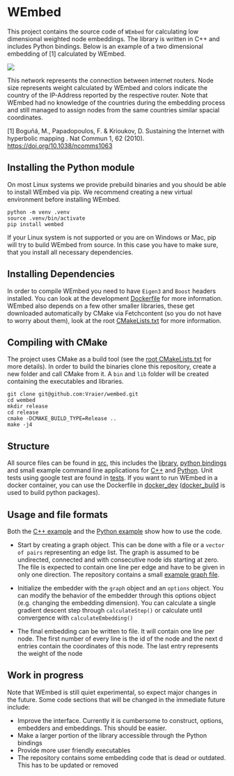 # WEmbed

This project contains the source code of `WEmbed` for calculating low dimensional weighted node embeddings. 
The library is written in C++ and includes Python bindings.
Below is an example of a two dimensional embedding of [1] calculated by WEmbed.

![](assets/internet_graph.jpg)

This network represents the connection between internet routers.
Node size represents weight calculated by WEmbed and
colors indicate the country of the IP-Address reported by the respective router.
Note that WEmbed had no knowledge of the countries during the embedding process and still managed to assign nodes from the same countries similar spacial coordinates.

[1] Boguñá, M., Papadopoulos, F. & Krioukov, D. Sustaining the Internet with hyperbolic mapping . Nat Commun 1, 62 (2010). https://doi.org/10.1038/ncomms1063


## Installing the Python module

On most Linux systems we provide prebuild binaries and you should be able to install WEmbed via  pip.
We recommend creating a new virtual environment before installing WEmbed.
```
python -m venv .venv
source .venv/bin/activate
pip install wembed
```
If your Linux system is not supported or you are on Windows or Mac, pip will try to build WEmbed from source. 
In this case you have to make sure, that you install all necessary dependencies.


## Installing Dependencies

In order to compile WEmbed you need to have `Eigen3` and `Boost` headers installed.
You can look at the development [Dockerfile](docker_dev/Dockerfile) for more information.
WEmbed also depends on a few other smaller libraries, these get downloaded automatically by CMake via Fetchcontent (so you do not have to worry about them), 
look at the root [CMakeLists.txt](CMakeLists.txt) for more information.


## Compiling with CMake

The project uses CMake as a build tool (see the [root CMakeLists.txt](CMakeLists.txt) for more details).
In order to build the binaries clone this repository,
create a new folder and call CMake from it.
A `bin` and `lib` folder will be created containing the executables and libraries.
```
git clone git@github.com:Vraier/wembed.git
cd wembed
mkdir release
cd release
cmake -DCMAKE_BUILD_TYPE=Release ..
make -j4
```


## Structure

All source files can be found in [src](src/), this includes the [library](src/embeddingLib/), [python bindings](src/bindings/) and small example command line applications for [C++](src/cli_example/) and [Python](src/cli_python_example/).
Unit tests using google test are found in [tests](tests/).
If you want to run WEmbed in a docker container, you can use the Dockerfile in [docker_dev](docker_dev/) ([docker_build](docker_build/) is used to build python packages).


## Usage and file formats

Both the [C++ example](src/cli_example/) and the [Python example](src/cli_python_example/) show how to use the code.

* Start by creating a graph object.
  This can be done with a file or a `vector of pairs` representing an edge list.
  The graph is assumed to be undirected, connected and with consecutive node ids starting at zero.
  The file is expected to contain one line per edge and have to be given in only one direction.
  The repository contains a small [example graph file](assets/small_graph.edg).

* Initialize the embedder with the `graph` object and an `options` object.
  You can modify the behavior of the embedder through this options object (e.g. changing the embedding dimension).
  You can calculate a single gradient descent step through `calculateStep()` or calculate until convergence with `calculateEmbedding()`

* The final embedding can be written to file.
  It will contain one line per node.
  The first number of every line is the id of the node and the next d entries contain the coordinates of this node.
  The last entry represents the weight of the node


## Work in progress

Note that WEmbed is still quiet experimental, so expect major changes in the future. Some code sections that will be changed in the immediate future include:

* Improve the interface. Currently it is cumbersome to construct, options, embedders and embeddings. This should be easier.
* Make a larger portion of the library accessible through the Python bindings
* Provide more user friendly executables
* The repository contains some embedding code that is dead or outdated. This has to be updated or removed
